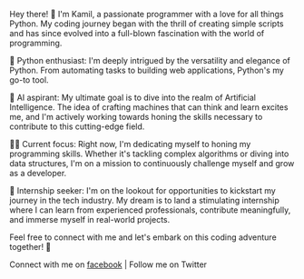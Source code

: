 Hey there! 👋 I'm Kamil, a passionate programmer with a love for all things Python. My coding journey began with the thrill of creating simple scripts and has since evolved into a full-blown fascination with the world of programming.

🐍 Python enthusiast: I'm deeply intrigued by the versatility and elegance of Python. From automating tasks to building web applications, Python's my go-to tool.

🤖 AI aspirant: My ultimate goal is to dive into the realm of Artificial Intelligence. The idea of crafting machines that can think and learn excites me, and I'm actively working towards honing the skills necessary to contribute to this cutting-edge field.

👨‍💻 Current focus: Right now, I'm dedicating myself to honing my programming skills. Whether it's tackling complex algorithms or diving into data structures, I'm on a mission to continuously challenge myself and grow as a developer.

🌟 Internship seeker: I'm on the lookout for opportunities to kickstart my journey in the tech industry. My dream is to land a stimulating internship where I can learn from experienced professionals, contribute meaningfully, and immerse myself in real-world projects.

Feel free to connect with me and let's embark on this coding adventure together! 🚀

Connect with me on <a href="facebook.com">facebook</a> | Follow me on Twitter
